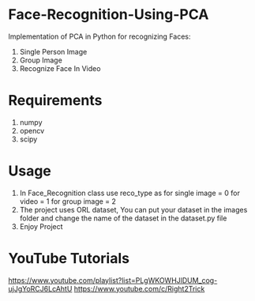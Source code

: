 # Face-Recognition-Using-PCA
Implementation of PCA in Python for recognizing Faces:
1. Single Person Image
2. Group Image
3. Recognize Face In Video
# Requirements
1. numpy
2. opencv
3. scipy
# Usage
1. In Face_Recognition class use reco_type as
for single image = 0
for video = 1
for group image = 2
2. The project uses ORL dataset, You can put your dataset in the images folder and change the name of the dataset in the dataset.py file
3. Enjoy Project
# YouTube Tutorials
https://www.youtube.com/playlist?list=PLgWKOWHJlDUM_cog-ujJgYoRCJ6LcAhtU
https://www.youtube.com/c/Right2Trick

